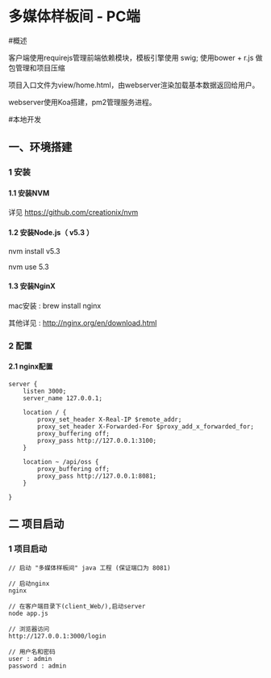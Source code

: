 多媒体样板间 - PC端
===

#概述

客户端使用requirejs管理前端依赖模块，模板引擎使用 swig; 使用bower + r.js 做包管理和项目压缩

项目入口文件为view/home.html，由webserver渲染加载基本数据返回给用户。

webserver使用Koa搭建，pm2管理服务进程。


#本地开发

## 一、环境搭建
### 1 安装

#### 1.1 安装NVM

详见 https://github.com/creationix/nvm

#### 1.2 安装Node.js（ v5.3 ）

nvm install v5.3

nvm use 5.3

#### 1.3 安装NginX

mac安装 : brew install nginx

其他详见 : http://nginx.org/en/download.html

### 2 配置

#### 2.1 nginx配置

    server {
    	listen 3000;
    	server_name 127.0.0.1;

    	location / {
    		proxy_set_header X-Real-IP $remote_addr;
    		proxy_set_header X-Forwarded-For $proxy_add_x_forwarded_for;
    		proxy_buffering off;
    		proxy_pass http://127.0.0.1:3100;
    	}

    	location ~ /api/oss {
    		proxy_buffering off;
    		proxy_pass http://127.0.0.1:8081;
    	}

    }


## 二 项目启动

### 1 项目启动

    // 启动 "多媒体样板间" java 工程 (保证端口为 8081)

    // 启动nginx
    nginx

    // 在客户端目录下(client_Web/),启动server
    node app.js

    // 浏览器访问
    http://127.0.0.1:3000/login

    // 用户名和密码
    user : admin
    password : admin